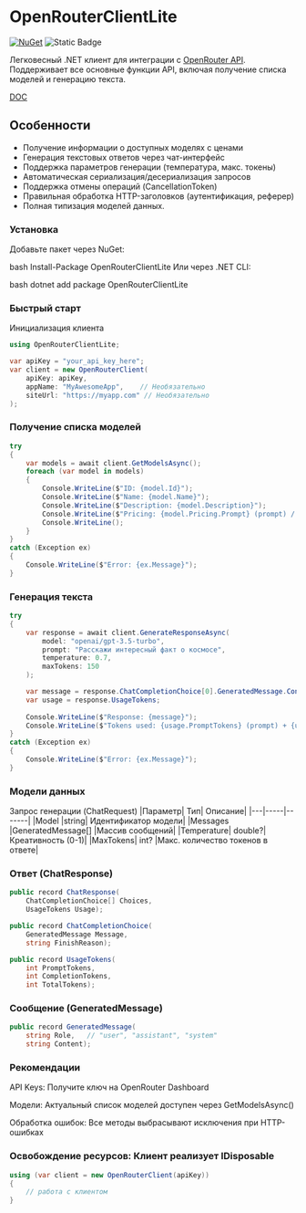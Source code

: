# OpenRouterClientLite

[![NuGet](https://img.shields.io/nuget/v/OpenRouterClientLite)](https://www.nuget.org/packages/OpenRouterClientLite/)
![Static Badge](https://img.shields.io/badge/LicenseGPL-3.0-only)


Легковесный .NET клиент для интеграции с [OpenRouter API](https://openrouter.ai/). Поддерживает все основные функции API, включая получение списка моделей и генерацию текста.

[DOC](https://public.nimbusdrive.ru/OpenRouterClientLite-Doc.html "ссылка на инструкции")

## Особенности

- Получение информации о доступных моделях с ценами
- Генерация текстовых ответов через чат-интерфейс
- Поддержка параметров генерации (температура, макс. токены)
- Автоматическая сериализация/десериализация запросов
- Поддержка отмены операций (CancellationToken)
- Правильная обработка HTTP-заголовков (аутентификация, реферер)
- Полная типизация моделей данных.

### Установка

Добавьте пакет через NuGet:

bash
Install-Package OpenRouterClientLite
Или через .NET CLI:

bash
dotnet add package OpenRouterClientLite


###  Быстрый старт


Инициализация клиента
```csharp
using OpenRouterClientLite;

var apiKey = "your_api_key_here";
var client = new OpenRouterClient(
    apiKey: apiKey,
    appName: "MyAwesomeApp",    // Необязательно
    siteUrl: "https://myapp.com" // Необязательно
);
```

### Получение списка моделей


```csharp
try
{
    var models = await client.GetModelsAsync();
    foreach (var model in models)
    {
        Console.WriteLine($"ID: {model.Id}");
        Console.WriteLine($"Name: {model.Name}");
        Console.WriteLine($"Description: {model.Description}");
        Console.WriteLine($"Pricing: {model.Pricing.Prompt} (prompt) / {model.Pricing.Completion} (completion)");
        Console.WriteLine();
    }
}
catch (Exception ex)
{
    Console.WriteLine($"Error: {ex.Message}");
}
```

### Генерация текста

```csharp
try
{
    var response = await client.GenerateResponseAsync(
        model: "openai/gpt-3.5-turbo",
        prompt: "Расскажи интересный факт о космосе",
        temperature: 0.7,
        maxTokens: 150
    );

    var message = response.ChatCompletionChoice[0].GeneratedMessage.Content;
    var usage = response.UsageTokens;
    
    Console.WriteLine($"Response: {message}");
    Console.WriteLine($"Tokens used: {usage.PromptTokens} (prompt) + {usage.CompletionTokens} (completion) = {usage.TotalTokens}");
}
catch (Exception ex)
{
    Console.WriteLine($"Error: {ex.Message}");
}
```
### Модели данных
Запрос генерации (ChatRequest)
|Параметр|	Тип|	Описание|
|---|-----|-------|
|Model	|string|	Идентификатор модели|
|Messages	|GeneratedMessage[]	|Массив сообщений|
|Temperature|	double?|	Креативность (0-1)|
|MaxTokens|	int?	|Макс. количество токенов в ответе|

### Ответ (ChatResponse)

```csharp
public record ChatResponse(
    ChatCompletionChoice[] Choices,
    UsageTokens Usage);

public record ChatCompletionChoice(
    GeneratedMessage Message,
    string FinishReason);

public record UsageTokens(
    int PromptTokens,
    int CompletionTokens,
    int TotalTokens);
```
### Сообщение (GeneratedMessage)
```csharp
public record GeneratedMessage(
    string Role,   // "user", "assistant", "system"
    string Content);
```
### Рекомендации

API Keys: Получите ключ на OpenRouter Dashboard

Модели: Актуальный список моделей доступен через GetModelsAsync()

Обработка ошибок: Все методы выбрасывают исключения при HTTP-ошибках

### Освобождение ресурсов: Клиент реализует IDisposable
```csharp
using (var client = new OpenRouterClient(apiKey))
{
    // работа с клиентом
}
```
